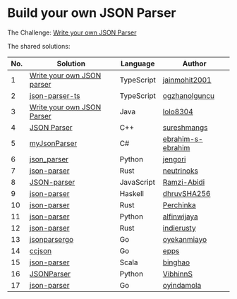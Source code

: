 # Build your own JSON Parser

The Challenge: [Write your own JSON Parser](https://codingchallenges.fyi/challenges/challenge-json-parser)

The shared solutions:

| No. | Solution                                                                                           | Language   | Author                                                    |
| --- | -------------------------------------------------------------------------------------------------- | ---------- | --------------------------------------------------------- |
| 1   | [Write your own JSON parser](https://github.com/jainmohit2001/coding-challenges/blob/master/src/2) | TypeScript | [jainmohit2001](https://github.com/jainmohit2001)         |
| 2   | [json-parser-ts](https://github.com/ogzhanolguncu/json-parser-ts)                                  | TypeScript | [ogzhanolguncu](https://github.com/ogzhanolguncu)         |
| 3   | [Write your own JSON Parser](https://github.com/lolo8304/coding-challenge/tree/main/no-2)          | Java       | [lolo8304 ](https://github.com/lolo8304)                  |
| 4   | [JSON Parser](https://github.com/sureshmangs/Build-Your-Own-X/tree/main/JSON-Parser/C%2B%2B)       | C++        | [sureshmangs](https://github.com/sureshmangs)             |
| 5   | [myJsonParser](https://github.com/ebrahim-s-ebrahim/myJsonParser)                                  | C#         | [ebrahim-s-ebrahim](https://github.com/ebrahim-s-ebrahim) |
| 6   | [json_parser](https://github.com/jengori/json_parser)                                              | Python     | [jengori](https://github.com/jengori)                     |
| 7   | [json-parser](https://github.com/neutrinoks/CodingChallenge/tree/main/json-parser)                 | Rust       | [neutrinoks](https://github.com/neutrinoks)               |
| 8   | [JSON-parser](https://github.com/Ramzi-Abidi/JSON-parser)                                          | JavaScript | [Ramzi-Abidi](https://github.com/Ramzi-Abidi)             |
| 9   | [json-parser](https://github.com/dhruvSHA256/json-parser)                                          | Haskell    | [dhruvSHA256](https://github.com/dhruvSHA256)             |
| 10  | [json-parser](https://github.com/Perchinka/ownJSON)                                                | Rust       | [Perchinka](https://github.com/Perchinka/)                |
| 11  | [json-parser](https://github.com/alfinwijaya/json-parser)                                          | Python     | [alfinwijaya](https://github.com/alfinwijaya)             |
| 12  | [json-parser](https://github.com/indierusty/json-parser)                                           | Rust       | [indierusty](https://github.com/indierusty)               |
| 13  | [jsonparsergo](https://github.com/oyekanmiayo/jsonparsego)                                         | Go         | [oyekanmiayo](https://github.com/oyekanmiayo)             |
| 14  | [ccjson](https://github.com/epps/ccjson)                                                           | Go         | [epps](https://github.com/epps)                           |
| 15  | [json-parser](https://gitlab.com/bzai-public/codingchallenge-json-parser)                          | Scala      | [binghao](https://gitlab.com/bzai-public)                 |
| 16  | [JSONParser](https://github.com/VibhinnS/JSONParser.git)                                           | Python     | [VibhinnS](https://github.com/VibhinnS)                   |
| 17  | [json-parser](https://github.com/pasDamola/json-parser)                                            | Go         | [oyindamola](https://github.com/pasDamola)                |

